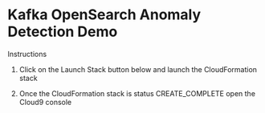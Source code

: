 # Kafka OpenSearch Anomaly Detection Demo

Instructions

1. Click on the Launch Stack button below and launch the CloudFormation stack

2. Once the CloudFormation stack is status CREATE_COMPLETE open the Cloud9 console
